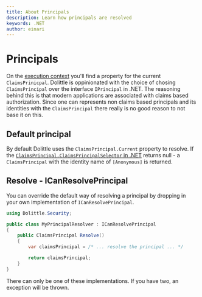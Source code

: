 ```yaml
---
title: About Principals
description: Learn how principals are resolved
keywords: .NET
author: einari
---
```

# Principals

On the [execution context](./execution_context.md) you'll find a property for the current `ClaimsPrinicpal`.
Dolittle is oppinionated with the choice of chosing `ClaimsPrincipal` over the interface `IPrincipal` in .NET.
The reasoning behind this is that modern applications are associated with claims based authorization. Since
one can represents non claims based principals and its identities with the `ClaimsPrincipal` there really is
no good reason to not base it on this.

## Default principal

By default Dolittle uses the `ClaimsPrincipal.Current` property to resolve. If the [`ClaimsPrincipal.ClaimsPrincipalSelector`
in .NET](https://docs.microsoft.com/en-us/dotnet/api/system.security.claims.claimsprincipal?view=netframework-4.7) returns
null - a `ClaimsPrincipal` with the identity name of `[Anonymous]` is returned.

## Resolve - ICanResolvePrincipal

You can override the default way of resolving a principal by dropping in your own implementation of `ICanResolvePrincipal`.

```csharp
using Dolittle.Security;

public class MyPrincipalResolver : ICanResolvePrincipal
{
    public ClaimsPrincipal Resolve()
    {
        var claimsPrincipal = /* ... resolve the principal ... */

        return claimsPrincipal;
    }
}
```

There can only be one of these implementations. If you have two, an exception will be thrown.
